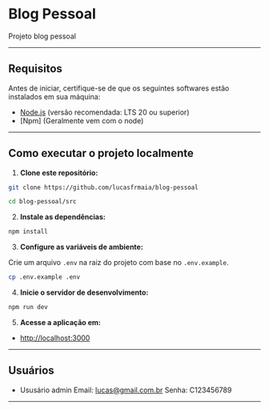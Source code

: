# Blog Pessoal

Projeto blog pessoal

---

## Requisitos

Antes de iniciar, certifique-se de que os seguintes softwares estão instalados em sua máquina:

* [Node.js](https://nodejs.org/) (versão recomendada: LTS 20 ou superior)
* [Npm] (Geralmente vem com o node)

---

## Como executar o projeto localmente

1. **Clone este repositório:**

```bash
git clone https://github.com/lucasfrmaia/blog-pessoal

cd blog-pessoal/src
```

2. **Instale as dependências:**

```bash
npm install
```

3. **Configure as variáveis de ambiente:**

Crie um arquivo `.env` na raiz do projeto com base no `.env.example`.

```bash
cp .env.example .env
```

4. **Inicie o servidor de desenvolvimento:**

```bash
npm run dev
```

5. **Acesse a aplicação em:**

- [http://localhost:3000](http://localhost:3000)

---

## Usuários

* Ususário admin 
    Email: lucas@gmail.com.br
    Senha: C123456789
---
